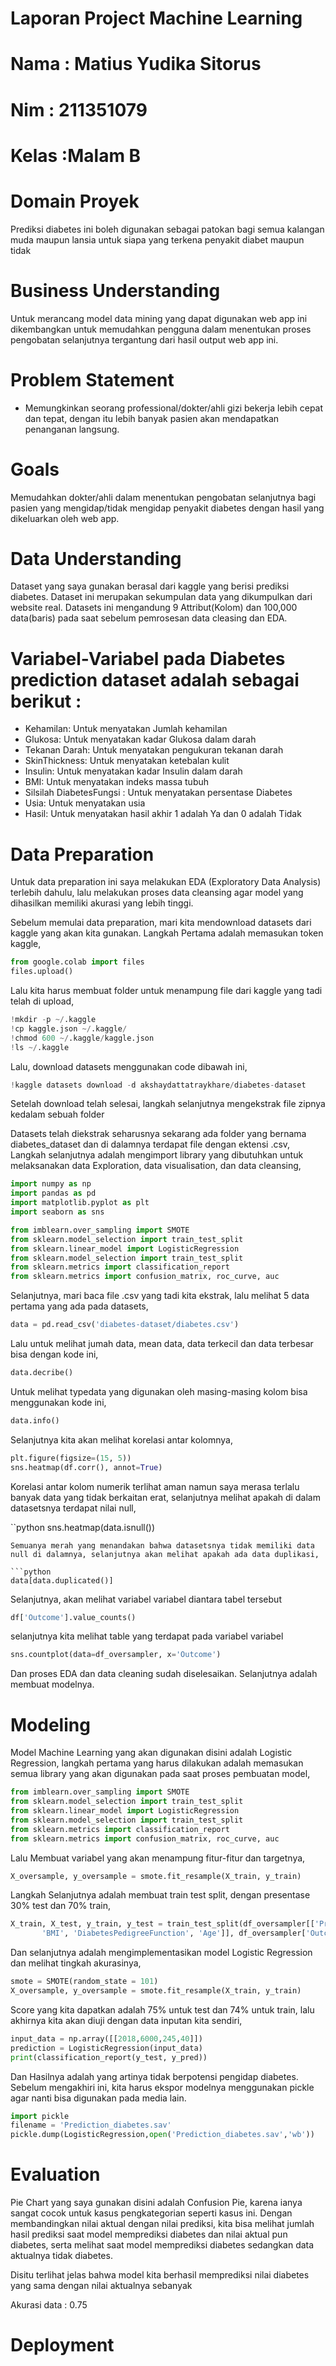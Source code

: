 # Laporan Project Machine Learning

# Nama : Matius Yudika Sitorus
# Nim : 211351079
# Kelas :Malam B


# Domain Proyek
Prediksi diabetes ini boleh digunakan sebagai patokan bagi semua kalangan muda maupun lansia untuk siapa yang terkena penyakit diabet maupun tidak

# Business Understanding
Untuk merancang model data mining yang dapat digunakan web app ini dikembangkan untuk memudahkan pengguna dalam menentukan proses pengobatan selanjutnya tergantung dari hasil output web app ini.

# Problem Statement
- Memungkinkan seorang professional/dokter/ahli gizi bekerja lebih cepat dan tepat, dengan itu lebih banyak pasien akan mendapatkan penanganan langsung. 

# Goals
Memudahkan dokter/ahli dalam menentukan pengobatan selanjutnya bagi pasien yang mengidap/tidak mengidap penyakit diabetes dengan hasil yang dikeluarkan oleh web app.

# Data Understanding
Dataset yang saya gunakan berasal dari kaggle yang berisi prediksi diabetes. Dataset ini merupakan sekumpulan data yang dikumpulkan dari website real.  Datasets ini mengandung 9 Attribut(Kolom) dan 100,000 data(baris) pada saat sebelum pemrosesan data cleasing dan EDA.

# Variabel-Variabel pada Diabetes prediction dataset adalah sebagai berikut :
- Kehamilan: Untuk menyatakan Jumlah kehamilan
- Glukosa: Untuk menyatakan kadar Glukosa dalam darah
- Tekanan Darah: Untuk menyatakan pengukuran tekanan darah
- SkinThickness: Untuk menyatakan ketebalan kulit
- Insulin: Untuk menyatakan kadar Insulin dalam darah
- BMI: Untuk menyatakan indeks massa tubuh
- Silsilah DiabetesFungsi : Untuk menyatakan persentase Diabetes
- Usia: Untuk menyatakan usia
- Hasil: Untuk menyatakan hasil akhir 1 adalah Ya dan 0 adalah Tidak

# Data Preparation

Untuk data preparation ini saya melakukan EDA (Exploratory Data Analysis) terlebih dahulu, lalu melakukan proses data cleansing agar model yang dihasilkan memiliki akurasi yang lebih tinggi.


Sebelum memulai data preparation, mari kita mendownload datasets dari kaggle yang akan kita gunakan. Langkah Pertama adalah memasukan token kaggle,

```python
from google.colab import files
files.upload()

```
Lalu kita harus membuat folder untuk menampung file dari kaggle yang tadi telah di upload,

```python
!mkdir -p ~/.kaggle
!cp kaggle.json ~/.kaggle/
!chmod 600 ~/.kaggle/kaggle.json
!ls ~/.kaggle

```
Lalu, download datasets menggunakan code dibawah ini,

```python
!kaggle datasets download -d akshaydattatraykhare/diabetes-dataset

```
Setelah download telah selesai, langkah selanjutnya mengekstrak file zipnya kedalam sebuah folder

Datasets telah diekstrak seharusnya sekarang ada folder yang bernama diabetes_dataset dan di dalamnya terdapat file dengan ektensi .csv,
Langkah selanjutnya adalah mengimport library yang dibutuhkan untuk melaksanakan data Exploration, data visualisation, dan data cleansing,

```python
import numpy as np
import pandas as pd
import matplotlib.pyplot as plt
import seaborn as sns

from imblearn.over_sampling import SMOTE
from sklearn.model_selection import train_test_split
from sklearn.linear_model import LogisticRegression
from sklearn.model_selection import train_test_split
from sklearn.metrics import classification_report
from sklearn.metrics import confusion_matrix, roc_curve, auc

```
Selanjutnya, mari baca file .csv yang tadi kita ekstrak, lalu melihat 5 data pertama yang ada pada datasets,

```python
data = pd.read_csv('diabetes-dataset/diabetes.csv')

```
Lalu untuk melihat jumah data, mean data, data terkecil dan data terbesar bisa dengan kode ini,

```python
data.decribe()

```
Untuk melihat typedata yang digunakan oleh masing-masing kolom bisa menggunakan kode ini,

```python
data.info()

```
Selanjutnya kita akan melihat korelasi antar kolomnya,

```python
plt.figure(figsize=(15, 5))
sns.heatmap(df.corr(), annot=True)

```
Korelasi antar kolom numerik terlihat aman namun saya merasa terlalu banyak data yang tidak berkaitan erat, selanjutnya melihat apakah di dalam datasetsnya terdapat nilai null,

``python
sns.heatmap(data.isnull())


```
Semuanya merah yang menandakan bahwa datasetsnya tidak memiliki data null di dalamnya, selanjutnya akan melihat apakah ada data duplikasi,

```python
data[data.duplicated()]

```
Selanjutnya, akan melihat variabel variabel diantara tabel tersebut

```python
df['Outcome'].value_counts()

```
selanjutnya kita melihat table yang terdapat pada variabel variabel

```python
sns.countplot(data=df_oversampler, x='Outcome')

```
Dan proses EDA dan data cleaning sudah diselesaikan. Selanjutnya adalah membuat modelnya.


# Modeling

Model Machine Learning yang akan digunakan disini adalah Logistic Regression, langkah pertama yang harus dilakukan adalah memasukan semua library yang akan digunakan pada saat proses pembuatan model,

```python
from imblearn.over_sampling import SMOTE
from sklearn.model_selection import train_test_split
from sklearn.linear_model import LogisticRegression
from sklearn.model_selection import train_test_split
from sklearn.metrics import classification_report
from sklearn.metrics import confusion_matrix, roc_curve, auc

```
Lalu Membuat variabel yang akan menampung fitur-fitur dan targetnya,

```python
X_oversample, y_oversample = smote.fit_resample(X_train, y_train)

```
Langkah Selanjutnya adalah membuat train test split, dengan presentase 30% test dan 70% train,

```python
X_train, X_test, y_train, y_test = train_test_split(df_oversampler[['Pregnancies', 'Glucose', 'BloodPressure', 'SkinThickness', 'Insulin',
       'BMI', 'DiabetesPedigreeFunction', 'Age']], df_oversampler['Outcome'], test_size=0.2, stratify=df_oversampler['Outcome'], random_state=101)

```
Dan selanjutnya adalah mengimplementasikan model Logistic Regression dan melihat tingkah akurasinya,

```python
smote = SMOTE(random_state = 101)
X_oversample, y_oversample = smote.fit_resample(X_train, y_train)

```
Score yang kita dapatkan adalah 75% untuk test dan 74% untuk train, lalu akhirnya kita akan diuji dengan data inputan kita sendiri,

```python
input_data = np.array([[2018,6000,245,40]])
prediction = LogisticRegression(input_data)
print(classification_report(y_test, y_pred))

```
Dan Hasilnya adalah  yang artinya tidak berpotensi pengidap diabetes. Sebelum mengakhiri ini, kita harus ekspor modelnya menggunakan pickle agar nanti bisa digunakan pada media lain.

```python
import pickle
filename = 'Prediction_diabetes.sav'
pickle.dump(LogisticRegression,open('Prediction_diabetes.sav','wb'))

```
# Evaluation

Pie Chart  yang saya gunakan disini adalah Confusion Pie, karena ianya sangat cocok untuk kasus pengkategorian seperti kasus ini. Dengan membandingkan nilai aktual dengan nilai prediksi, kita bisa melihat jumlah hasil prediksi saat model memprediksi diabetes dan nilai aktual pun diabetes, serta melihat saat model memprediksi diabetes sedangkan data aktualnya tidak diabetes.

Disitu terlihat jelas bahwa model kita berhasil memprediksi nilai diabetes yang sama dengan nilai aktualnya sebanyak

Akurasi data : 0.75

# Deployment
